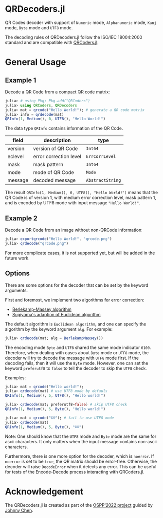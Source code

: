 # QRDecoders.jl

QR Codes decoder with support of `Numeric` mode, `Alphanumeric` mode, `Kanj` mode, `Byte` mode and `UTF8` mode.

The decoding rules of QRDecoders.jl follow the ISO/IEC 18004:2000 standard and are compatible with [QRCoders.jl](http://github.com/JuliaImages/QRCoders.jl).

# General Usage
## Example 1
Decode a QR Code from a compact QR code matrix:
```julia
julia> # using Pkg; Pkg.add("QRCoders")
julia> using QRCoders, QRDecoders
julia> mat = qrcode("Hello World!"); # generate a QR code matrix
julia> info = qrdecode(mat)
QRInfo(1, Medium(), 0, UTF8(), "Hello World!")
```

The data type `QRInfo` contains information of the QR Code. 

| field | description | type
|---|---| ---|
| version | version of QR Code | `Int64` |
| eclevel | error correction level | `ErrCorrLevel` |
| mask | mask pattern | `Int64` |
| mode | mode of QR Code | `Mode` |
| message | decoded message | `AbstractString` |

The result `QRInfo(1, Medium(), 0, UTF8(), "Hello World!")` means that the QR Code is of version 1, with medium error correction level, mask pattern 1, and is encoded by UTF8 mode with input message `"Hello World!"`.

## Example 2
Decode a QR Code from an image without non-QRCode information:
```julia
julia> exportqrcode("Hello World!", "qrcode.png")
julia> qrdecode("qrcode.png")
```

For more complicate cases, it is not supported yet, but will be added in the future work.

## Options
There are some options for the decoder that can be set by the keyword arguments.

First and foremost, we implement two algorithms for error correction:
 - [Berlekamp-Massey algorithm](https://en.wikipedia.org/wiki/Berlekamp%E2%80%93Massey_algorithm)
 - [Sugiyama's adaption of Euclidean algorithm](https://en.wikipedia.org/wiki/Reed%E2%80%93Solomon_error_correction#Euclidean_decoder)


The default algorithm is `Euclidean algorithm`, and one can specify the algorithm by the keyword argument `alg`. For example:
```julia
julia> qrdecode(mat; alg = BerlekampMassey())
```

The encoding mode `Byte` and `UTF8` shared the same mode indicator `0100`. Therefore, when dealing with cases about `Byte` mode or `UTF8` mode, the decoder will try to decode the message with `UTF8` mode first. If the decoding fails, then it will use the `Byte` mode. However, one can set the keyword `preferutf8` to `false` to tell the decoder to skip the `UTF8` check.

Examples:
```julia
julia> mat = qrcode("Hello world!");
julia> qrdecode(mat) # use UTF8 mode by defauls
QRInfo(1, Medium(), 5, UTF8(), "Hello world!")

julia> qrdecode(mat; preferutf8=false) # skip UTF8 check
QRInfo(1, Medium(), 5, Byte(), "Hello world!")

julia> mat = qrcode("©®"); # fail to use UTF8 mode
julia> qrdecode(mat)
QRInfo(1, Medium(), 5, Byte(), "©®")
```

Note: One should know that the `UTF8` mode and `Byte` mode are the same for ascii characters. It only matters when the input message contains non-ascii characters.

Furthermore, there is one more option for the decoder, which is `noerror`. If `noerror` is set to be `true`, the QR matrix should be error-free. Otherwise, the decoder will raise `DecodeError` when it detects any error. This can be useful for tests of the Encode-Decode process interacting with QRCoders.jl.

# Acknowledgement
The QRDecoders.jl is created as part of the [OSPP'2022 project](https://summer-ospp.ac.cn/) guided by [Johnny Chen](http://github.com/johnnychen94).
